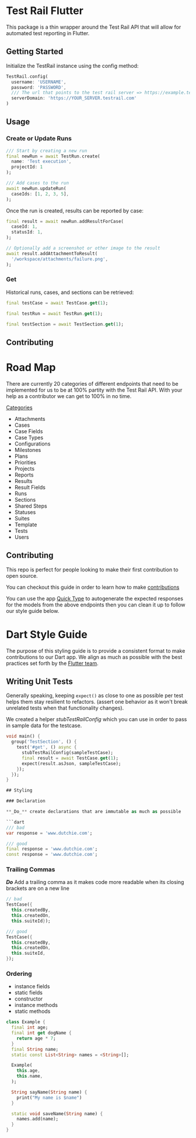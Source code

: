 
# Test Rail Flutter

This package is a thin wrapper around the Test Rail API that will allow for automated test reporting in Flutter.

## Getting Started

Initialize the TestRail instance using the config method:

```dart
TestRail.config(
  username: 'USERNAME',
  password: 'PASSWORD',
  /// The url that points to the test rail server => https://example.testrail.com
  serverDomain: 'https://YOUR_SERVER.testrail.com'
)
```

## Usage

### Create or Update Runs

```dart
/// Start by creating a new run
final newRun = await TestRun.create(
  name: 'Test execution',
  projectId: 1
);

/// Add cases to the run
await newRun.updateRun(
  caseIds: [1, 2, 3, 5],
);
```

Once the run is created, results can be reported by case:

```dart
final result = await newRun.addResultForCase(
  caseId: 1,
  statusId: 1,
);

// Optionally add a screenshot or other image to the result
await result.addAttachmentToResult(
  '/workspace/attachments/failure.png',
);
```

### Get

Historical runs, cases, and sections can be retrieved:

```dart
final testCase = await TestCase.get(1);

final testRun = await TestRun.get(1);

final testSection = await TestSection.get(1);
```

## Contributing

# Road Map

There are currently 20 categories of different endpoints that need to be implemented for us
to be at 100% partity with the Test Rail API. With your help as a contributor we can get to 100% in no time.

[Categories](https://gurock.com/testrail/docs/api/reference/)
- Attachments
- Cases
- Case Fields
- Case Types
- Configurations
- Milestones
- Plans
- Priorities
- Projects
- Reports
- Results
- Result Fields
- Runs
- Sections
- Shared Steps
- Statuses
- Suites
- Template
- Tests
- Users

## Contributing

This repo is perfect for people looking to make their first contribution to open source.

You can checkout this guide in order to learn how to make [contributions](https://github.com/firstcontributions/first-contributions)

You can use the app [Quick Type](https://app.quicktype.io/) to autogenerate the expected responses for the models from the above endpoints then you can clean it up to follow our style guide below.

# Dart Style Guide

The purpose of this styling guide is to provide a consistent format to make contributions to our Dart app. We align as much as possible with the best practices set forth by the [Flutter team](https://flutter.dev/docs).
## Writing Unit Tests

Generally speaking, keeping `expect()` as close to one as possible per test helps them stay resilient to refactors. (assert one behavior as it won't break unrelated tests when that functionality changes).

We created a helper *stubTestRailConfig* which you can use in order to pass in sample data for the testcase.

```dart
void main() {
  group('TestSection', () {
    test('#get', () async {
      stubTestRailConfig(sampleTestCase);
      final result = await TestCase.get(1);
      expect(result.asJson, sampleTestCase);
    });
  });
}

## Styling

### Declaration

**_Do_** create declarations that are immutable as much as possible

```dart
/// bad
var response = 'www.dutchie.com';

/// good
final response = 'www.dutchie.com';
const response = 'www.dutchie.com';
```

### Trailing Commas

**_Do_** Add a trailing comma as it makes code more readable when its closing brackets are on a new line

```dart
// bad
TestCase({
  this.createdBy,
  this.createdOn,
  this.suiteId});

/// good
TestCase({
  this.createdBy,
  this.createdOn,
  this.suiteId,
});
```

### Ordering

- instance fields
- static fields
- constructor
- instance methods
- static methods

```dart
class Example {
  final int age;
  final int get dogName {
    return age * 7;
  }
  final String name;
  static const List<String> names = <String>[];

  Example(
    this.age,
    this.name,
  );

  String sayName(String name) {
    print("My name is $name")
  }

  static void saveName(String name) {
    names.add(name);
  }
}
```